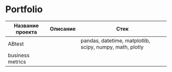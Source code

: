 # Portfolio
| **Название проекта** | **Описание** | **Стек** |
|---|---|---|
|ABtest|  |pandas, datetime, matplotlib, scipy, numpy, math, plotly|
| business metrics|   |   |
